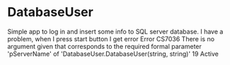 # DatabaseUser
Simple app to log in and insert some info to SQL server database.
I have a problem, when  I press start button I get error Error CS7036  There is no argument given that corresponds to the required formal parameter 'pServerName' of 'DatabaseUser.DatabaseUser(string, string)'
19  Active
